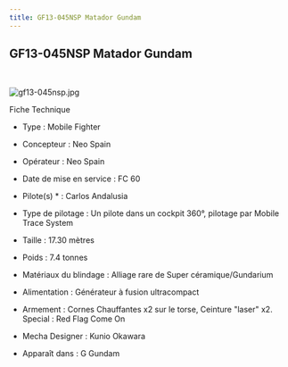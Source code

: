 ```yaml
---
title: GF13-045NSP Matador Gundam
---
```


GF13-045NSP Matador Gundam
--------------------------

 


![gf13-045nsp.jpg](/images/stories/saga/ggundam/images/mechas/gf13-045nsp.jpg)


Fiche Technique   
- Type : Mobile Fighter  
- Concepteur : Neo Spain  
- Opérateur : Neo Spain  
- Date de mise en service : FC 60  
- Pilote(s) * : Carlos Andalusia  
- Type de pilotage : Un pilote dans un cockpit 360°, pilotage par Mobile Trace System  
- Taille : 17.30 mètres  
- Poids : 7.4 tonnes  
- Matériaux du blindage : Alliage rare de Super céramique/Gundarium  
- Alimentation : Générateur à fusion ultracompact  
- Armement : Cornes Chauffantes x2 sur le torse, Ceinture "laser" x2. Special : Red Flag Come On  
  
  
- Mecha Designer : Kunio Okawara  
- Apparaît dans : G Gundam

